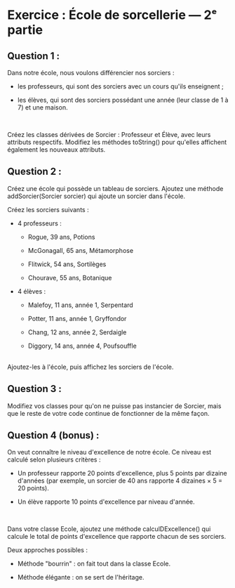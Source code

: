 # Exercice : École de sorcellerie — 2ᵉ partie

## Question 1 :

Dans notre école, nous voulons différencier nos sorciers :

- les professeurs, qui sont des sorciers avec un cours qu'ils enseignent ;

- les élèves, qui sont des sorciers possédant une année (leur classe de 1 à 7) et une maison.

<br>

Créez les classes dérivées de Sorcier : Professeur et Élève, avec leurs attributs respectifs. Modifiez les méthodes toString() pour qu'elles affichent également les nouveaux attributs.

## Question 2 :

Créez une école qui possède un tableau de sorciers.
Ajoutez une méthode addSorcier(Sorcier sorcier) qui ajoute un sorcier dans l'école.

Créez les sorciers suivants :

- 4 professeurs :

  - Rogue, 39 ans, Potions

  - McGonagall, 65 ans, Métamorphose

  - Flitwick, 54 ans, Sortilèges

  - Chourave, 55 ans, Botanique

- 4 élèves :

  - Malefoy, 11 ans, année 1, Serpentard

  - Potter, 11 ans, année 1, Gryffondor

  - Chang, 12 ans, année 2, Serdaigle

  - Diggory, 14 ans, année 4, Poufsouffle

<br>
Ajoutez-les à l'école, puis affichez les sorciers de l'école.

## Question 3 :

Modifiez vos classes pour qu'on ne puisse pas instancier de Sorcier, mais que le reste de votre code continue de fonctionner de la même façon.

## Question 4 (bonus) :

On veut connaître le niveau d'excellence de notre école.
Ce niveau est calculé selon plusieurs critères :

- Un professeur rapporte 20 points d'excellence, plus 5 points par dizaine d'années (par exemple, un sorcier de 40 ans rapporte 4 dizaines × 5 = 20 points).

- Un élève rapporte 10 points d'excellence par niveau d'année.

<br>

Dans votre classe Ecole, ajoutez une méthode calculDExcellence() qui calcule le total de points d'excellence que rapporte chacun de ses sorciers.

Deux approches possibles :

- Méthode "bourrin" : on fait tout dans la classe Ecole.

- Méthode élégante : on se sert de l'héritage.
